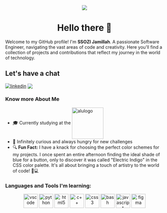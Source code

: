 <div id="header" align="center">
  <img src="https://media.giphy.com/media/v1.Y2lkPTc5MGI3NjExOXd6Y28wanRiamo2cnF0Zmp4ZDZ2OXZlc2Z0Nm53Y21heDZxZ3k3ZSZlcD12MV9pbnRlcm5hbF9naWZfYnlfaWQmY3Q9Zw/L1R1tvI9svkIWwpVYr/giphy.gif" />
</div>

<h1 align="center">Hello there 👋</h1>
<p>Welcome to my GitHub profile! I'm <strong>SSOZI Jamillah</strong>. A passionate Software Engineer, navigating the vast areas of code and creativity. Here you'll find a collection of projects and contributions that reflect my journey in the world of technology.</p>

<h2>Let's have a chat</h2>
<a href="https://www.linkedin.com/in/jamillah-ssozi-08b4871a1/">
  <img src="https://img.shields.io/badge/LinkedIn-blue?logo=linkedin&logoColor=white&style=for-the-badge" alt="linkedin" align="center"/></a>
<a href="https://twitter.com/Jammy1442">
  <img src="https://img.shields.io/badge/Twitter-black?style=for-the-badge&logo=twitter&logoColor=white" align="center"/></a>

<h3>Know more About Me</h3>
<p>
<ul>
<li>🎓 Currently studying at the <a href="https://www.alueducation.com/">
  <img src="https://theme.zdassets.com/theme_assets/803703/3fcb645f05d526974b259e113222507948dd4326.png" alt="alulogo" width="100" align="center"/></a>
</li>
<li>🌟 Infinitely curious and always hungry for new challenges</li>
<li>🔍 <strong>Fun Fact:</strong> I have a knack for choosing the perfect color schemes for my projects. I once spent an entire afternoon finding the ideal shade of blue for a button, only to discover it was called "Electric Indigo" in the CSS color palette. It's all about bringing a touch of artistry to the world of code! 🎨💻</li>
</ul>
</p>

<h3>Languages and Tools I'm learning:</h3>
<p align="center">
<img src="https://cdn.jsdelivr.net/gh/devicons/devicon@latest/icons/vscode/vscode-original.svg" alt="vscode" width="45" height="45"/>
<img src="https://cdn.jsdelivr.net/gh/devicons/devicon@latest/icons/python/python-original-wordmark.svg" alt="python" width="45" height="45"/>
<img src="https://cdn.jsdelivr.net/gh/devicons/devicon@latest/icons/html5/html5-original.svg" alt="html5" width="45" height="45"/>
<img src="https://cdn.jsdelivr.net/gh/devicons/devicon@latest/icons/cplusplus/cplusplus-original.svg" alt="c++" width="45" height="45"/>
<img src="https://cdn.jsdelivr.net/gh/devicons/devicon@latest/icons/css3/css3-original.svg" alt="css3" width="45" height="45"/>
<img src="https://cdn.jsdelivr.net/gh/devicons/devicon@latest/icons/bash/bash-original.svg" alt="bash" width="45" height="45"/>
<img src="https://cdn.jsdelivr.net/gh/devicons/devicon@latest/icons/javascript/javascript-original.svg" alt="javascript" width="45" height="45"/>
<img src="https://cdn.jsdelivr.net/gh/devicons/devicon@latest/icons/figma/figma-original.svg" alt="figma" width="45" height="45"/>    
</p>
